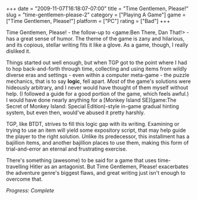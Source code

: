+++
date = "2009-11-07T16:18:07-07:00"
title = "Time Gentlemen, Please!"
slug = "time-gentlemen-please-2"
category = ["Playing A Game"]
game = ["Time Gentlemen, Please!"]
platform = ["PC"]
rating = ["Bad"]
+++

Time Gentlemen, Please! - the follow-up to <game:Ben There, Dan That!> - has a great sense of humor. The theme of the game is zany and hilarious, and its copious, stellar writing fits it like a glove. As a game, though, I really disliked it.

Things started out well enough, but when TGP got to the point where I had to hop back-and-forth through time, collecting and using items from wildly diverse eras and settings - even within a computer meta-game - the puzzle mechanics, that is to say <b>logic</b>, fell apart. <i>Most</i> of the game's solutions were hideously arbitrary, and I never would have thought of them myself without help. (I followed a guide for a good portion of the game, which feels awful.) I would have done nearly anything for a [Monkey Island SE](game:The Secret of Monkey Island: Special Edition)-style in-game gradual hinting system, but even then, would've abused it pretty harshly.

TGP, like BTDT, strives to fill this logic gap with its writing. Examining or trying to use an item will yield some expository script, that may help guide the player to the right solution. <i>Un</i>like its predecessor, this installment has a bajillion items, and another bajillion places to use them, making this form of trial-and-error an eternal and frustrating exercise.

There's something (awesome) to be said for a game that uses time-travelling Hitler as an antagonist. But Time Gentlemen, Please! exacerbates the adventure genre's biggest flaws, and great writing just isn't enough to overcome that.

<i>Progress: Complete</i>